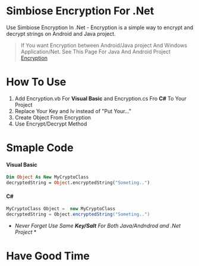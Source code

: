 # Simbiose Encryption For .Net
Use Simbiose Encryption  In .Net - Encryption is a simple way to encrypt and decrypt strings on Android and Java project.

> If You want Encryption between Android/Java project And Windows Application/Net. See This Page For Java And Android Project [Encryption](https://github.com/simbiose/Encryption "Heading link")

# How To Use


1. Add Encryption.vb For **Visual Basic** and Encryption.cs Fro **C#** To Your Project <br>
2. Replace Your Key and Iv instead of "Put Your..." <br>
3. Create Object From Encryption <br>
4. Use Encrypt/Decrypt Method <br>


# Smaple Code
#### Visual Basic
```vb
Dim Object As New MyCryptoClass
decryptedString = Object.encryptedString("Someting..")

```
#### C#
```csharp
MyCryptoClass Object =  new MyCryptoClass
decryptedString = Object.encryptedString("Someting..")
```
* *Never Forget Use Same **Key/Salt** For Both Java/Andndrod and .Net Project* *


# Have Good Time

